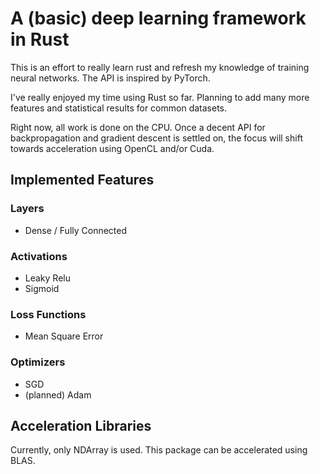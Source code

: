 # A (basic) deep learning framework in Rust
This is an effort to really learn rust and refresh my knowledge of training neural networks. The API is inspired by PyTorch.

I've really enjoyed my time using Rust so far. Planning to add many more features and statistical results for common datasets.

Right now, all work is done on the CPU. Once a decent API for backpropagation and gradient descent is settled on, the focus will shift towards acceleration using OpenCL and/or Cuda.


## Implemented Features
### Layers

- Dense / Fully Connected

### Activations

- Leaky Relu
- Sigmoid

### Loss Functions

- Mean Square Error

### Optimizers

- SGD
- (planned) Adam


## Acceleration Libraries
Currently, only NDArray is used. This package can be accelerated using BLAS.
